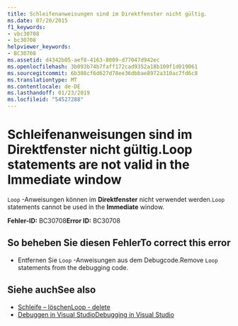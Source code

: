 ```yaml
---
title: Schleifenanweisungen sind im Direktfenster nicht gültig.
ms.date: 07/20/2015
f1_keywords:
- vbc30708
- bc30708
helpviewer_keywords:
- BC30708
ms.assetid: d4342b05-aef8-4163-8009-d77047d942ec
ms.openlocfilehash: 3b093b74b7faff172cad9352a18b109f1d019061
ms.sourcegitcommit: 6b308cf6d627d78ee36dbbae8972a310ac7fd6c8
ms.translationtype: MT
ms.contentlocale: de-DE
ms.lasthandoff: 01/23/2019
ms.locfileid: "54527288"
---
```

# <a name="loop-statements-are-not-valid-in-the-immediate-window"></a><span data-ttu-id="00de1-102">Schleifenanweisungen sind im Direktfenster nicht gültig.</span><span class="sxs-lookup"><span data-stu-id="00de1-102">Loop statements are not valid in the Immediate window</span></span>
<span data-ttu-id="00de1-103">`Loop` -Anweisungen können im **Direktfenster** nicht verwendet werden.</span><span class="sxs-lookup"><span data-stu-id="00de1-103">`Loop` statements cannot be used in the **Immediate** window.</span></span>  
  
 <span data-ttu-id="00de1-104">**Fehler-ID:** BC30708</span><span class="sxs-lookup"><span data-stu-id="00de1-104">**Error ID:** BC30708</span></span>  
  
## <a name="to-correct-this-error"></a><span data-ttu-id="00de1-105">So beheben Sie diesen Fehler</span><span class="sxs-lookup"><span data-stu-id="00de1-105">To correct this error</span></span>  
  
-   <span data-ttu-id="00de1-106">Entfernen Sie `Loop` -Anweisungen aus dem Debugcode.</span><span class="sxs-lookup"><span data-stu-id="00de1-106">Remove `Loop` statements from the debugging code.</span></span>  
  
## <a name="see-also"></a><span data-ttu-id="00de1-107">Siehe auch</span><span class="sxs-lookup"><span data-stu-id="00de1-107">See also</span></span>
- [<span data-ttu-id="00de1-108">Schleife – löschen</span><span class="sxs-lookup"><span data-stu-id="00de1-108">Loop - delete</span></span>](https://msdn.microsoft.com/library/707e1afe-71d1-4ebd-83fd-3fa6a8e38e57)
- [<span data-ttu-id="00de1-109">Debuggen in Visual Studio</span><span class="sxs-lookup"><span data-stu-id="00de1-109">Debugging in Visual Studio</span></span>](/visualstudio/debugger/debugging-in-visual-studio)
